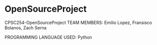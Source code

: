 # OpenSourceProject

CPSC254-OpenSourceProject
TEAM MEMBERS: Emilio Lopez, Fransisco Bolanos, Zach Serna

PROGRAMMING LANGUAGE USED: Python
